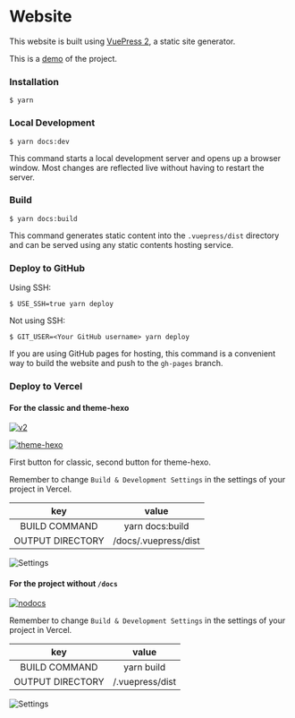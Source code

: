 # Website

This website is built using [VuePress 2](https://v2.vuepress.vuejs.org/), a static site generator.

This is a [demo](https://vuepress-examples.9595095.xyz/) of the project.

### Installation

```
$ yarn
```

### Local Development

```
$ yarn docs:dev
```

This command starts a local development server and opens up a browser window. Most changes are reflected live without having to restart the server.

### Build

```
$ yarn docs:build
```

This command generates static content into the `.vuepress/dist` directory and can be served using any static contents hosting service.

### Deploy to GitHub

Using SSH:

```
$ USE_SSH=true yarn deploy
```

Not using SSH:

```
$ GIT_USER=<Your GitHub username> yarn deploy
```

If you are using GitHub pages for hosting, this command is a convenient way to build the website and push to the `gh-pages` branch.

### Deploy to Vercel

#### For the classic and theme-hexo

[![v2](https://vercel.com/button)](https://vercel.com/new/clone?repository-url=https://github.com/Nofated095/vuepress-examples/tree/master/v2)

[![theme-hexo](https://vercel.com/button)](https://vercel.com/new/clone?repository-url=https://github.com/Nofated095/vuepress-examples/tree/master/theme-hexo)

First button for classic, second button for theme-hexo.

Remember to change `Build & Development Settings` in the settings of your project in Vercel.

|key|value|
|:-:|:-:|
|BUILD COMMAND|yarn docs:build|
|OUTPUT DIRECTORY|/docs/.vuepress/dist|

![Settings](./assets/classicsettings.png)

#### For the project without `/docs`

[![nodocs](https://vercel.com/button)](https://vercel.com/new/clone?repository-url=https://github.com/Nofated095/vuepress-examples/tree/master/without-docs)

Remember to change `Build & Development Settings` in the settings of your project in Vercel.

|key|value|
|:-:|:-:|
|BUILD COMMAND|yarn build|
|OUTPUT DIRECTORY|/.vuepress/dist|

![Settings](./assets/nodocssettings.png)
